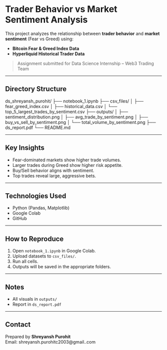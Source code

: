 
#  Trader Behavior vs Market Sentiment Analysis

This project analyzes the relationship between **trader behavior** and **market sentiment** (Fear vs Greed) using:
- **Bitcoin Fear & Greed Index Data**
- **Hyperliquid Historical Trader Data**

> Assignment submitted for Data Science Internship – Web3 Trading Team

---

## Directory Structure

ds_shreyansh_purohit/
├── notebook_1.ipynb
├── csv_files/
│ ├── fear_greed_index.csv
│ ├── historical_data.csv
│ └── top_5_largest_trades_by_sentiment.csv
├── outputs/
│ ├── sentiment_distribution.png
│ ├── avg_trade_by_sentiment.png
│ ├── buy_vs_sell_by_sentiment.png
│ └── total_volume_by_sentiment.png
├── ds_report.pdf
└── README.md


---

## Key Insights

- Fear-dominated markets show higher trade volumes.
- Larger trades during Greed show higher risk appetite.
- Buy/Sell behavior aligns with sentiment.
- Top trades reveal large, aggressive bets.

---

## Technologies Used

- Python (Pandas, Matplotlib)
- Google Colab
- GitHub

---

## How to Reproduce

1. Open `notebook_1.ipynb` in Google Colab.
2. Upload datasets to `csv_files/`.
3. Run all cells.
4. Outputs will be saved in the appropriate folders.

---

## Notes

- All visuals in `outputs/`
- Report in `ds_report.pdf`

---

## Contact

Prepared by **Shreyansh Purohit**  
Email: shreyansh.purohitc2003@gmail..com
